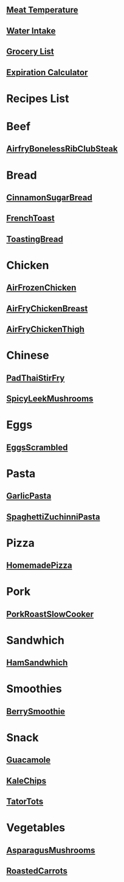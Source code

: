 ## [Meat Temperature](https://rawgit.com/clickthisnick/recipes/master/meatTemp.html)
## [Water Intake](https://rawgit.com/clickthisnick/recipes/master/waterIntake.html)
## [Grocery List](https://rawgit.com/clickthisnick/recipes/master/groceryList.html)
## [Expiration Calculator](https://rawgit.com/clickthisnick/recipes/master/expirationCalculator.html)
# Recipes List
# Beef
## [AirfryBonelessRibClubSteak](https://rawgit.com/clickthisnick/recipes/master/dist/AirfryBonelessRibClubSteak.html)

# Bread
## [CinnamonSugarBread](https://rawgit.com/clickthisnick/recipes/master/dist/CinnamonSugarBread.html)

## [FrenchToast](https://rawgit.com/clickthisnick/recipes/master/dist/FrenchToast.html)

## [ToastingBread](https://rawgit.com/clickthisnick/recipes/master/dist/ToastingBread.html)

# Chicken
## [AirFrozenChicken](https://rawgit.com/clickthisnick/recipes/master/dist/AirFrozenChicken.html)

## [AirFryChickenBreast](https://rawgit.com/clickthisnick/recipes/master/dist/AirFryChickenBreast.html)

## [AirFryChickenThigh](https://rawgit.com/clickthisnick/recipes/master/dist/AirFryChickenThigh.html)

# Chinese
## [PadThaiStirFry](https://rawgit.com/clickthisnick/recipes/master/dist/PadThaiStirFry.html)

## [SpicyLeekMushrooms](https://rawgit.com/clickthisnick/recipes/master/dist/SpicyLeekMushrooms.html)

# Eggs
## [EggsScrambled](https://rawgit.com/clickthisnick/recipes/master/dist/EggsScrambled.html)

# Pasta
## [GarlicPasta](https://rawgit.com/clickthisnick/recipes/master/dist/GarlicPasta.html)

## [SpaghettiZuchinniPasta](https://rawgit.com/clickthisnick/recipes/master/dist/SpaghettiZuchinniPasta.html)

# Pizza
## [HomemadePizza](https://rawgit.com/clickthisnick/recipes/master/dist/HomemadePizza.html)

# Pork
## [PorkRoastSlowCooker](https://rawgit.com/clickthisnick/recipes/master/dist/PorkRoastSlowCooker.html)

# Sandwhich
## [HamSandwhich](https://rawgit.com/clickthisnick/recipes/master/dist/HamSandwhich.html)

# Smoothies
## [BerrySmoothie](https://rawgit.com/clickthisnick/recipes/master/dist/BerrySmoothie.html)

# Snack
## [Guacamole](https://rawgit.com/clickthisnick/recipes/master/dist/Guacamole.html)

## [KaleChips](https://rawgit.com/clickthisnick/recipes/master/dist/KaleChips.html)

## [TatorTots](https://rawgit.com/clickthisnick/recipes/master/dist/TatorTots.html)

# Vegetables
## [AsparagusMushrooms](https://rawgit.com/clickthisnick/recipes/master/dist/AsparagusMushrooms.html)

## [RoastedCarrots](https://rawgit.com/clickthisnick/recipes/master/dist/RoastedCarrots.html)

